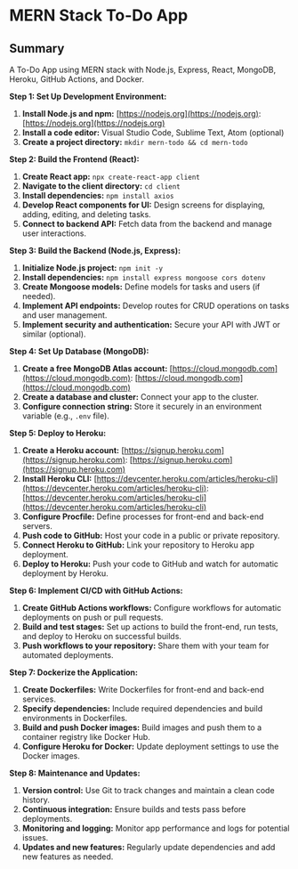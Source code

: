 # MERN Stack To-Do App
## Summary
A To-Do App using MERN stack with Node.js, Express, React, MongoDB, Heroku, GitHub Actions, and Docker.


**Step 1: Set Up Development Environment:**

1. **Install Node.js and npm:** [https://nodejs.org](https://nodejs.org): [https://nodejs.org](https://nodejs.org)
2. **Install a code editor:** Visual Studio Code, Sublime Text, Atom (optional)
3. **Create a project directory:** `mkdir mern-todo && cd mern-todo`

**Step 2: Build the Frontend (React):**

1. **Create React app:** `npx create-react-app client`
2. **Navigate to the client directory:** `cd client`
3. **Install dependencies:** `npm install axios`
4. **Develop React components for UI:** Design screens for displaying, adding, editing, and deleting tasks.
5. **Connect to backend API:** Fetch data from the backend and manage user interactions.

**Step 3: Build the Backend (Node.js, Express):**

1. **Initialize Node.js project:** `npm init -y`
2. **Install dependencies:** `npm install express mongoose cors dotenv`
3. **Create Mongoose models:** Define models for tasks and users (if needed).
4. **Implement API endpoints:** Develop routes for CRUD operations on tasks and user management.
5. **Implement security and authentication:** Secure your API with JWT or similar (optional).

**Step 4: Set Up Database (MongoDB):**

1. **Create a free MongoDB Atlas account:** [https://cloud.mongodb.com](https://cloud.mongodb.com): [https://cloud.mongodb.com](https://cloud.mongodb.com)
2. **Create a database and cluster:** Connect your app to the cluster.
3. **Configure connection string:** Store it securely in an environment variable (e.g., `.env` file).

**Step 5: Deploy to Heroku:**

1. **Create a Heroku account:** [https://signup.heroku.com](https://signup.heroku.com): [https://signup.heroku.com](https://signup.heroku.com)
2. **Install Heroku CLI:** [https://devcenter.heroku.com/articles/heroku-cli](https://devcenter.heroku.com/articles/heroku-cli): [https://devcenter.heroku.com/articles/heroku-cli](https://devcenter.heroku.com/articles/heroku-cli)
3. **Configure Procfile:** Define processes for front-end and back-end servers.
4. **Push code to GitHub:** Host your code in a public or private repository.
5. **Connect Heroku to GitHub:** Link your repository to Heroku app deployment.
6. **Deploy to Heroku:** Push your code to GitHub and watch for automatic deployment by Heroku.

**Step 6: Implement CI/CD with GitHub Actions:**

1. **Create GitHub Actions workflows:** Configure workflows for automatic deployments on push or pull requests.
2. **Build and test stages:** Set up actions to build the front-end, run tests, and deploy to Heroku on successful builds.
3. **Push workflows to your repository:** Share them with your team for automated deployments.

**Step 7: Dockerize the Application:**

1. **Create Dockerfiles:** Write Dockerfiles for front-end and back-end services.
2. **Specify dependencies:** Include required dependencies and build environments in Dockerfiles.
3. **Build and push Docker images:** Build images and push them to a container registry like Docker Hub.
4. **Configure Heroku for Docker:** Update deployment settings to use the Docker images.

**Step 8: Maintenance and Updates:**

1. **Version control:** Use Git to track changes and maintain a clean code history.
2. **Continuous integration:** Ensure builds and tests pass before deployments.
3. **Monitoring and logging:** Monitor app performance and logs for potential issues.
4. **Updates and new features:** Regularly update dependencies and add new features as needed.

